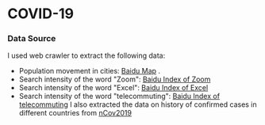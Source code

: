 # COVID-19
### Data Source
I used web crawler to extract the following data:
- Population movement in cities: [Baidu Map](http://qianxi.baidu.com/) .
- Search intensity of the word "Zoom": [Baidu Index of Zoom](http://index.baidu.com/v2/main/index.html#/trend/zoom?words=zoom)
- Search intensity of the word "Excel": [Baidu Index of Excel](http://index.baidu.com/v2/main/index.html#/trend/excel?words=excel)
- Search intensity of the word "telecommuting": [Baidu Index of telecommuting](http://index.baidu.com/v2/main/index.html#/trend/%E8%BF%9C%E7%A8%8B%E5%8A%9E%E5%85%AC?words=%E8%BF%9C%E7%A8%8B%E5%8A%9E%E5%85%AC)
I also extracted the data on history of confirmed cases in different countries from [nCov2019](https://github.com/GuangchuangYu/nCov2019)
